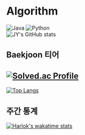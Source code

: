 # Algorithm
![Java](https://img.shields.io/badge/Java-007396.svg?&style=for-the-badge&logo=Java&logoColor=yellow)
![Python](https://img.shields.io/badge/Python-3776AB.svg?&style=for-the-badge&logo=Python&logoColor=blue)<br>
![JY's GitHub stats](https://github-readme-stats.vercel.app/api?username=jung-yeon&show_icons=true&theme=radical)<br>
## Baekjoon 티어
[![Solved.ac Profile](http://mazassumnida.wtf/api/generate_badge?boj=lkjh764)](https://solved.ac/lkjh764)<br>
----------------------------------------------------------------------
[![Top Langs](https://github-readme-stats.vercel.app/api/top-langs/?username=jung-yeon&layout=compact)](https://github.com/jung-yeon/-algorithm_Baekjoon_programmers)<br>
## 주간 통계
[![Harlok's wakatime stats](https://github-readme-stats.vercel.app/api/wakatime?username=jung-yeon)](https://github.com/jung-yeon/-algorithm_Baekjoon_programmers)

